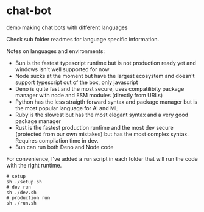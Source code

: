 # chat-bot
demo making chat bots with different languages

Check sub folder readmes for language specific information.

Notes on languages and environments:

- Bun is the fastest typescript runtime but is not production ready yet and windows isn't well supported for now
- Node sucks at the moment but have the largest ecosystem and doesn't support typescript out of the box, only javascript
- Deno is quite fast and the most secure, uses compatilibity package manager with node and ESM modules (directly from URLs)
- Python has the less straigth forward syntax and package manager but is the most popular language for AI and ML
- Ruby is the slowest but has the most elegant syntax and a very good package manager
- Rust is the fastest production runtime and the most dev secure (protected from our own mistakes) but has the most complex syntax. Requires compilation time in dev.
- Bun can run both Deno and Node code

For convenience, I've added a `run` script in each folder that will run the code with the right runtime.

```
# setup
sh ./setup.sh
# dev run
sh ./dev.sh
# production run
sh ./run.sh
```
